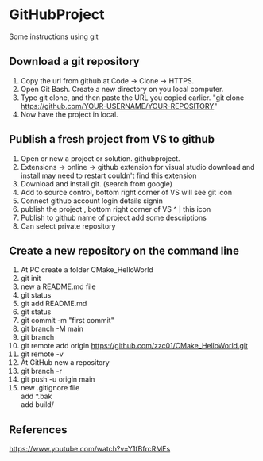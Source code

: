 # GitHubProject 
Some instructions using git <br/> 

## Download a git repository 
1. Copy the url from github at Code -> Clone -> HTTPS. 
2. Open Git Bash. Create a new directory on you local computer. 
3. Type git clone, and then paste the URL you copied earlier. "git clone https://github.com/YOUR-USERNAME/YOUR-REPOSITORY"
4. Now have the project in local.  

## Publish a fresh project from VS to github 

1. Open or new a project or solution. githubproject. 
2. Extensions -> online -> github extension for visual studio 
 download and install 
 may need to restart 
 couldn't find this extension 
3. Download and install git. (search from google) 
4. Add to source control, bottom right corner of VS
 will see git icon 
5. Connect github account 
 login details 
 signin 
6. publish the project , bottom right corner of VS
^
|
this icon 
7. Publish to github 
 name of project 
 add some descriptions 
8. Can select private repository

## Create a new repository on the command line

1. At PC create a folder CMake_HelloWorld <br/>
2. git init <br/>
3. new a README.md file <br/>
4. git status <br/>
5. git add README.md <br/>
6. git status <br/>
7. git commit -m "first commit" <br/>
8. git branch -M main <br/>
9. git branch 
10. git remote add origin https://github.com/zzc01/CMake_HelloWorld.git <br/>
11. git remote -v <br/>
12. At GitHub new a repository  <br/>
13. git branch -r 
14. git push -u origin main <br/>
15. new .gitignore file <br/>
 add *.bak <br/>
 add build/ <br/>
 

## References 
https://www.youtube.com/watch?v=Y1fBfrcRMEs
